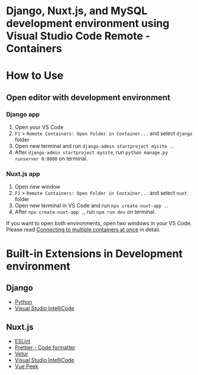 Django, Nuxt.js, and MySQL development environment using Visual Studio Code Remote - Containers
==

# How to Use

## Open editor with development environment

### Django app

1. Open your VS Code
2. `F1` > `Remote Containers: Open Folder in Container...` and select `django` folder
3. Open new terminal and run `django-admin startproject mysite .`.
4. After `django-admin startproject mysite`, run `python manage.py runserver 0:8000` on terminal.

### Nuxt.js app

1. Open new window
2. `F1` > `Remote Containers: Open Folder in Container...` and select `nuxt` folder
3. Open new terminal in VS Code and run `npx create-nuxt-app .`.
4. After `npx create-nuxt-app .`, run `npm run dev` on terminal.

If you want to open both environments, open two windows in your VS Code. Please read [Connecting to multiple containers at once](https://code.visualstudio.com/docs/remote/containers-advanced#_connecting-to-multiple-containers-at-once) in detail.

# Built-in Extensions in Development environment

## Django

- [Python](https://marketplace.visualstudio.com/items?itemName=ms-python.python)
- [Visual Studio IntelliCode](https://marketplace.visualstudio.com/items?itemName=VisualStudioExptTeam.vscodeintellicode)

## Nuxt.js

- [ESLint](https://marketplace.visualstudio.com/items?itemName=dbaeumer.vscode-eslint)
- [Prettier - Code formatter](https://marketplace.visualstudio.com/items?itemName=esbenp.prettier-vscode)
- [Vetur](https://marketplace.visualstudio.com/items?itemName=octref.vetur)
- [Visual Studio IntelliCode](https://marketplace.visualstudio.com/items?itemName=visualstudioexptteam.vscodeintellicode)
- [Vue Peek](https://marketplace.visualstudio.com/items?itemName=dariofuzinato.vue-peek)


